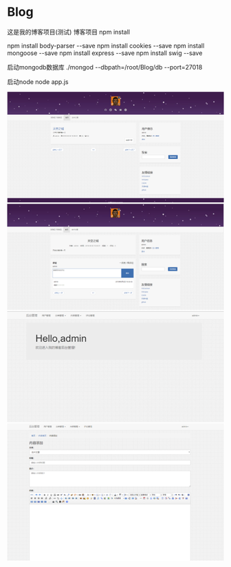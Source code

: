 # Blog
这是我的博客项目(测试)
博客项目
npm install

npm install body-parser --save
npm install cookies --save
npm install mongoose --save
npm install express --save
npm install swig --save

启动mongodb数据库
./mongod --dbpath=/root/Blog/db --port=27018

启动node
node app.js

![Image text](https://raw.githubusercontent.com/xiyangXY/Blog/master/image/1.png)
![Image text](https://raw.githubusercontent.com/xiyangXY/Blog/master/image/2.png)
![Image text](https://raw.githubusercontent.com/xiyangXY/Blog/master/image/3.png)
![Image text](https://raw.githubusercontent.com/xiyangXY/Blog/master/image/4.png)